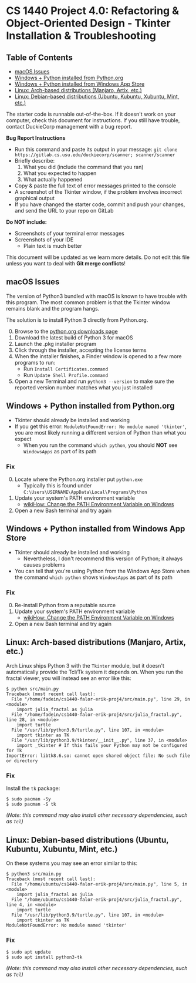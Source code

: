# CS 1440 Project 4.0: Refactoring & Object-Oriented Design - Tkinter Installation & Troubleshooting

## Table of Contents

*   [macOS Issues](#macos-issues)
*   [Windows + Python installed from Python.org](#windows--python-installed-from-pythonorg)
*   [Windows + Python installed from Windows App Store](#windows--python-installed-from-windows-app-store)
*   [Linux: Arch-based distributions (Manjaro, Artix, etc.)](#linux-arch-based-distributions-manjaro-artix-etc)
*   [Linux: Debian-based distributions (Ubuntu, Kubuntu, Xubuntu, Mint, etc.)](#linux-debian-based-distributions-ubuntu-kubuntu-xubuntu-mint-etc)


The starter code is runnable out-of-the-box.  If it doesn't work on your computer, check this document for instructions.  If you still have trouble, contact DuckieCorp management with a bug report.

**Bug Report Instructions**

*   Run this command and paste its output in your message: `git clone https://gitlab.cs.usu.edu/duckiecorp/scanner; scanner/scanner`
*   Briefly describe:
    1.  What you did (include the command that you ran)
    2.  What you expected to happen
    3.  What actually happened
*   Copy & paste the full text of error messages printed to the console
*   A screenshot of the Tkinter window, if the problem involves incorrect graphical output
*   If you have changed the starter code, commit and push your changes, and send the URL to your repo on GitLab

**Do NOT include:**

*   Screenshots of your terminal error messages
*   Screenshots of your IDE
    *   Plain text is much better

This document will be updated as we learn more details.  Do not edit this file unless you want to deal with **Git merge conflicts**!



## macOS Issues

The version of Python3 bundled with macOS is known to have trouble with this program.  The most common problem is that the Tkinter window remains blank and the program hangs.

The solution is to install Python 3 directly from Python.org.

0.  Browse to the [python.org downloads page](https://www.python.org/downloads/)
1.  Download the latest build of Python 3 for macOS
2.  Launch the .pkg installer program
3.  Click through the installer, accepting the license terms
4.  When the installer finishes, a Finder window is opened to a few more programs to run:
    *   Run `Install Certificates.command`
    *   Run `Update Shell Profile.command`
5.  Open a new Terminal and run `python3 --version` to make sure the reported version number matches what you just installed



## Windows + Python installed from Python.org

*   Tkinter should already be installed and working
*   If you get this error: `ModuleNotFoundError: No module named 'tkinter'`, you are most likely running a different version of Python than what you expect
    *   When you run the command `which python`, you should **NOT** see `WindowsApps` as part of its path

### Fix

0.  Locate where the Python.org installer put `python.exe`
    *   Typically this is found under `C:\Users\USERNAME\AppData\Local\Programs\Python`
1.  Update your system's PATH environment variable
    *   [wikiHow: Change the PATH Environment Variable on Windows](https://www.wikihow.com/Change-the-PATH-Environment-Variable-on-Windows)
2.  Open a new Bash terminal and try again



## Windows + Python installed from Windows App Store

*   Tkinter should already be installed and working
    *   Nevertheless, I don't recommend this version of Python; it always causes problems
*   You can tell that you're using Python from the Windows App Store when the command `which python` shows `WindowsApps` as part of its path

### Fix

0.  Re-install Python from a reputable source
1.  Update your system's PATH environment variable
    *   [wikiHow: Change the PATH Environment Variable on Windows](https://www.wikihow.com/Change-the-PATH-Environment-Variable-on-Windows)
2.  Open a new Bash terminal and try again



## Linux: Arch-based distributions (Manjaro, Artix, etc.)

Arch Linux ships Python 3 with the `Tkinter` module, but it doesn't automatically provide the Tcl/Tk system it depends on.  When you run the fractal viewer, you will instead see an error like this:

```
$ python src/main.py
Traceback (most recent call last):
  File "/home/fadein/cs1440-falor-erik-proj4/src/main.py", line 29, in <module>
    import julia_fractal as julia
  File "/home/fadein/cs1440-falor-erik-proj4/src/julia_fractal.py", line 28, in <module>
    import turtle
  File "/usr/lib/python3.9/turtle.py", line 107, in <module>
    import tkinter as TK
  File "/usr/lib/python3.9/tkinter/__init__.py", line 37, in <module>
    import _tkinter # If this fails your Python may not be configured for Tk
ImportError: libtk8.6.so: cannot open shared object file: No such file or directory
```

### Fix

Install the `tk` package:

```
$ sudo pacman -Sy
$ sudo pacman -S tk
```

*(Note: this command may also install other necessary dependencies, such as `Tcl`)*



## Linux: Debian-based distributions (Ubuntu, Kubuntu, Xubuntu, Mint, etc.)

On these systems you may see an error similar to this:

```
$ python3 src/main.py
Traceback (most recent call last):
  File "/home/ubuntu/cs1440-falor-erik-proj4/src/main.py", line 5, in <module>
    import julia_fractal as julia
  File "/home/ubuntu/cs1440-falor-erik-proj4/src/julia_fractal.py", line 4, in <module>
    import turtle
  File "/usr/lib/python3.9/turtle.py", line 107, in <module>
    import tkinter as TK
ModuleNotFoundError: No module named 'tkinter'
```

### Fix

```
$ sudo apt update
$ sudo apt install python3-tk
```

*(Note: this command may also install other necessary dependencies, such as `Tcl`)*
